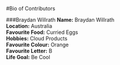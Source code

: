 #Bio of Contributors

###Braydan Willrath
**Name:** Braydan Willrath<br>
**Location:** Australia<br>
**Favourite Food:** Curried Eggs<br>
**Hobbies:** Cloud Products<br>
**Favourite Colour:** Orange<br>
**Favourite Letter:** B<br>
**Life Goal:** Be Cool<br>